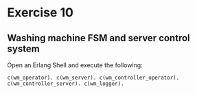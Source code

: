 # Exercise 10

## Washing machine FSM and server control system

Open an Erlang Shell and execute the following:

```shell
c(wm_operator). c(wm_server). c(wm_controller_operator). c(wm_controller_server). c(wm_logger).
```
